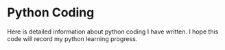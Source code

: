 # Python Coding
Here is detailed information about python coding I have written. I hope this code will record my python learning progress.
